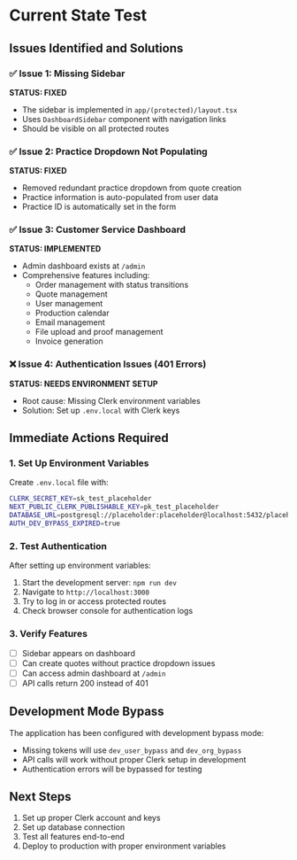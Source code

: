 # Current State Test

## Issues Identified and Solutions

### ✅ Issue 1: Missing Sidebar
**STATUS: FIXED**
- The sidebar is implemented in `app/(protected)/layout.tsx`
- Uses `DashboardSidebar` component with navigation links
- Should be visible on all protected routes

### ✅ Issue 2: Practice Dropdown Not Populating
**STATUS: FIXED**
- Removed redundant practice dropdown from quote creation
- Practice information is auto-populated from user data
- Practice ID is automatically set in the form

### ✅ Issue 3: Customer Service Dashboard
**STATUS: IMPLEMENTED**
- Admin dashboard exists at `/admin`
- Comprehensive features including:
  - Order management with status transitions
  - Quote management
  - User management
  - Production calendar
  - Email management
  - File upload and proof management
  - Invoice generation

### ❌ Issue 4: Authentication Issues (401 Errors)
**STATUS: NEEDS ENVIRONMENT SETUP**
- Root cause: Missing Clerk environment variables
- Solution: Set up `.env.local` with Clerk keys

## Immediate Actions Required

### 1. Set Up Environment Variables
Create `.env.local` file with:
```bash
CLERK_SECRET_KEY=sk_test_placeholder
NEXT_PUBLIC_CLERK_PUBLISHABLE_KEY=pk_test_placeholder
DATABASE_URL=postgresql://placeholder:placeholder@localhost:5432/placeholder
AUTH_DEV_BYPASS_EXPIRED=true
```

### 2. Test Authentication
After setting up environment variables:
1. Start the development server: `npm run dev`
2. Navigate to `http://localhost:3000`
3. Try to log in or access protected routes
4. Check browser console for authentication logs

### 3. Verify Features
- [ ] Sidebar appears on dashboard
- [ ] Can create quotes without practice dropdown issues
- [ ] Can access admin dashboard at `/admin`
- [ ] API calls return 200 instead of 401

## Development Mode Bypass
The application has been configured with development bypass mode:
- Missing tokens will use `dev_user_bypass` and `dev_org_bypass`
- API calls will work without proper Clerk setup in development
- Authentication errors will be bypassed for testing

## Next Steps
1. Set up proper Clerk account and keys
2. Set up database connection
3. Test all features end-to-end
4. Deploy to production with proper environment variables
